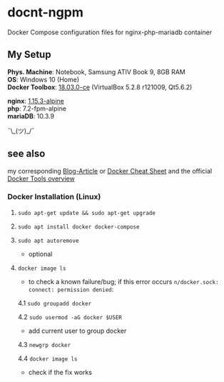 # docnt-ngpm
Docker Compose configuration files for nginx-php-mariadb container

## My Setup

**Phys. Machine**: Notebook, Samsung ATIV Book 9, 8GB RAM  
**OS**: Windows 10 (Home)  
**Docker Toolbox**: [18.03.0-ce](https://github.com/docker/toolbox/releases/tag/v18.03.0-ce) (VirtualBox 5.2.8 r121009, Qt5.6.2)  
  
**nginx**: [1.15.3-alpine](https://github.com/docker-library/repo-info/blob/master/repos/nginx/local/1.15-alpine.md)  
**php**: 7.2-fpm-alpine  
**mariaDB**: 10.3.9  

¯\\\_(ツ)\_/¯

## see also
my corresponding [Blog-Article](http://mysolutions.blog.lederich.de/2018/10/03/einen-webserver-mit-docker-toolbox-erstellen/) or [Docker Cheat Sheet](https://github.com/dele1972/my-Docker-Cheat-Sheet) and the official [Docker Tools overview](https://docs.docker.com/toolbox/overview/)
  
### Docker Installation (Linux)

1. `sudo apt-get update && sudo apt-get upgrade`
2. `sudo apt install docker docker-compose`
3. `sudo apt autoremove`
   - optional
4. `docker image ls`
   - to check a known failure/bug; if this error occurs `n/docker.sock: connect: permission denied`:

   4.1 `sudo groupadd docker`

   4.2 `sudo usermod -aG docker $USER`
      - add current user to group docker

   4.3 `newgrp docker`

   4.4 `docker image ls`
      - check if the fix works
